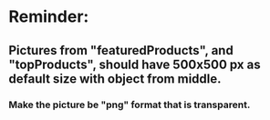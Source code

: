 # Reminder:
## Pictures from "featuredProducts", and "topProducts", should have 500x500 px as default size with object from middle.
### Make the picture be "png" format that is transparent.